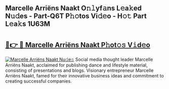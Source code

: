## Marcelle Arriëns Naakt O𝚗𝚕yf𝚊ns L𝚎a𝚔ed N𝚞𝚍es - Part-Q6T P𝚑𝚘tos Vi𝚍𝚎o - H𝚘𝚝 Part L𝚎a𝚔s 1U63M

# <h2><a href="http://kf1c96o.oniu.top/?m=Marcelle+Arri%c3%abns+Naakt">🔗👉 🔴 Marcelle Arriëns Naakt P𝚑ot𝚘𝚜 V𝚒d𝚎o</a></h2>

[![Marcelle Arriëns Naakt Nu𝚍e𝚜](https://i.imgur.com/0qMVB7G.gif)](http://kf1c96o.oniu.top/?m=Marcelle+Arri%c3%abns+Naakt)
Social media thought leader Marcelle Arriëns Naakt, acclaimed for publishing dance and lifestyle material, consisting of presentations and blogs. Visionary entrepreneur Marcelle Arriëns Naakt, famed for their innovative business ideas and commitment to creating successful companies.  
